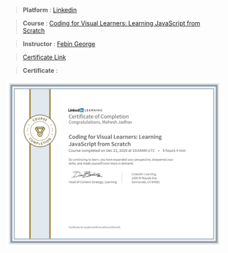 
> **Platform** : [Linkedin]()

> **Course** : [Coding for Visual Learners: Learning JavaScript from Scratch](https://www.udemy.com/course/python-oops-beginners/)

> **Instructor** : [Febin George]()

> <a target="_blank" href="https://udemy-certificate.s3.amazonaws.com/image/UC-74fc91a1-ed55-4a8f-a001-65016acca24c.jpg">Certificate Link</a>

> **Certificate** : 

<img src="./Certificates/Linkedin/CertificateOfCompletion_Coding for Visual Learners Learning JavaScript from Scratch.jpg">
